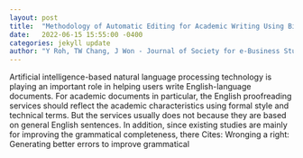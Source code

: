 ```yaml
---
layout: post
title:  "Methodology of Automatic Editing for Academic Writing Using Bidirectional RNN and Academic Dictionary"
date:   2022-06-15 15:55:00 -0400
categories: jekyll update
author: "Y Roh, TW Chang, J Won - Journal of Society for e-Business Studies, 2022"
---
```

Artificial intelligence-based natural language processing technology is playing an important role in helping users write English-language documents. For academic documents in particular, the English proofreading services should reflect the academic characteristics using formal style and technical terms. But the services usually does not because they are based on general English sentences. In addition, since existing studies are mainly for improving the grammatical completeness, there 
Cites: Wronging a right: Generating better errors to improve grammatical
